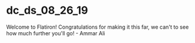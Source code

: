 # dc_ds_08_26_19

Welcome to Flatiron! Congratulations for making it this far, we can't to see how much further you'll go! - Ammar Ali
